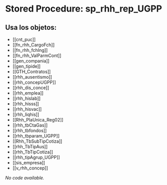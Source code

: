 # Stored Procedure: sp_rhh_rep_UGPP

## Usa los objetos:
- [[cnt_puc]]
- [[fn_rhh_CargoFch]]
- [[fn_rhh_fchIng]]
- [[fn_rhh_ValParmCont]]
- [[gen_compania]]
- [[gen_tipide]]
- [[GTH_Contratos]]
- [[rhh_ausentismo]]
- [[rhh_concepUGPP]]
- [[rhh_dis_conce]]
- [[rhh_emplea]]
- [[rhh_hislab]]
- [[rhh_hisss]]
- [[rhh_hisvac]]
- [[rhh_liqhis]]
- [[Rhh_PlaUnica_Reg02]]
- [[rhh_tbCtaGas]]
- [[rhh_tbfondos]]
- [[rhh_tbparam_UGPP]]
- [[Rhh_TbSubTipCotiza]]
- [[rhh_TbTipAus]]
- [[rhh_TbTipCotiza]]
- [[rhh_tipAgrup_UGPP]]
- [[sis_empresa]]
- [[v_rhh_concep]]

*No code available.*
